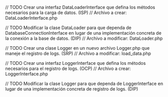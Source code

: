 // TODO Crear una interfaz DataLoaderInterface que defina los métodos necesarios para la carga de datos. (ISP)
// Archivo a crear: DataLoaderInterface.php

// TODO Modificar la clase DataLoader para que dependa de DatabaseConnectionInterface en lugar de una implementación concreta de la conexión a la base de datos. (DIP)
// Archivo a modificar: DataLoader.php

// TODO Crear una clase Logger en un nuevo archivo Logger.php que maneje el registro de logs. (SRP)
// Archivo a modificar: load_data.php

// TODO Crear una interfaz LoggerInterface que defina los métodos necesarios para el registro de logs. (OCP)
// Archivo a crear: LoggerInterface.php

// TODO Modificar la clase Logger para que dependa de LoggerInterface en lugar de una implementación concreta de registro de logs. (DIP)